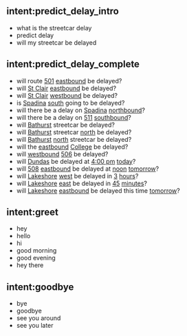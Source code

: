 ## intent:predict_delay_intro
- what is the streetcar delay
- predict delay
- will my streetcar be delayed

## intent:predict_delay_complete
- will route [501](route) [eastbound](direction:e) be delayed?
- will [St Clair](route:512) [eastbound](direction:e) be delayed?
- will [St Clair](route:512) [westbound](direction:w) be delayed?
- is [Spadina](route:510) [south](direction:s) going to be delayed?
- will there be a delay on [Spadina](route:510) [northbound](direction:n)?
- will there be a delay on [511](route) [southbound](direction:s)?
- will [Bathurst](route:511) streetcar be delayed?
- will [Bathurst](route:511) streetcar [north](direction:n) be delayed?
- will [Bathurst](route:511) [north](direction:n) streetcar  be delayed?
- will the [eastbound](direction:e) [College](route:506) be delayed?
- will [westbound](direction:w) [506](route) be delayed?
- will [Dundas](route:506) be delayed at [4:00 pm](hour:16) [today](day)?
- will [508](route) [eastbound](direction:e) be delayed at [noon](hour:12) [tomorrow](day)?
- will [Lakeshore](route:508) [west](direction:w) be delayed in [3](delta) [hours](scale)?
- will [Lakeshore](route:508) [east](direction:e) be delayed in [45](delta) [minutes](scale)?
- will [Lakeshore](route:508) [eastbound](direction:e) be delayed this time [tomorrow](day)?

## intent:greet
- hey
- hello
- hi
- good morning
- good evening
- hey there

## intent:goodbye
- bye
- goodbye
- see you around
- see you later



